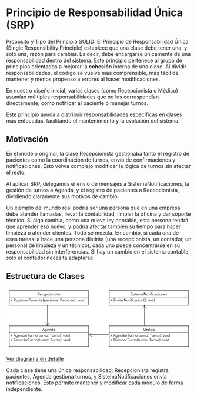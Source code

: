 # Principio de Responsabilidad Única (SRP)

Propósito y Tipo del Principio SOLID: El Principio de Responsabilidad Única (Single Responsibility Principle) establece que una clase debe tener una, y solo una, razón para cambiar. Es decir, debe encargarse únicamente de una responsabilidad dentro del sistema. 
Este principio pertenece al grupo de principios orientados a mejorar la **cohesión** interna de una clase. Al dividir responsabilidades, el código se vuelve más comprensible, más fácil de mantener y menos propenso a errores al hacer modificaciones.

En nuestro diseño inicial, varias clases (como Recepcionista o Médico) asumían múltiples responsabilidades que no les correspondían directamente, como notificar al paciente o manejar turnos.

Este principio ayuda a distribuir responsabilidades específicas en clases más enfocadas, facilitando el mantenimiento y la evolución del sistema.

## Motivación

En el modelo original, la clase Recepcionista gestionaba tanto el registro de pacientes como la coordinación de turnos, envío de confirmaciones y notificaciones. Esto volvía complejo modificar la lógica de turnos sin afectar el resto.

Al aplicar SRP, delegamos el envío de mensajes a SistemaNotificaciones, la gestión de turnos a Agenda, y el registro de pacientes a Recepcionista, dividiendo claramente sus motivos de cambio.

Un ejemplo del mundo real podría ser una persona que en una empresa debe atender llamadas, llevar la contabilidad, limpiar la oficina y dar soporte técnico. Si algo cambia, como una nueva ley contable, esta persona tendrá que aprender eso nuevo, 
y podría afectar también su tiempo para hacer limpieza o atender clientes. Todo se mezcla. En cambio, si cada una de esas tareas la hace una persona distinta (una recepcionista, un contador, un personal de limpieza y un técnico), cada uno puede concentrarse en
su responsabilidad sin interferencias. Si hay un cambio en el sistema contable, solo el contador necesita adaptarse.

## Estructura de Clases

![Diagrama SRP](https://github.com/skalapuj/SistemaGestionTurnos/raw/main/imagenes/solid/SRP.png)

[Ver diagrama en detalle](https://drive.google.com/file/d/1n7ld2vgDHjx-63J7MM3WtpFKxPPUGBbj/view?usp=sharing)

Cada clase tiene una única responsabilidad: Recepcionista registra pacientes, Agenda gestiona turnos, y SistemaNotificaciones envía notificaciones. Esto permite mantener y modificar cada módulo de forma independiente.

